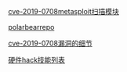 [cve-2019-0708metasploit扫描模块](Immediate-Safety-Daily)

[polarbearrepo](https://github.com/SandboxEscaper/polarbearrepo)

[cve-2019-0708漏洞的细节](https://github.com/Jaky5155/cve-2019-0708-exp/blob/master/win7-poc.py)

[硬件hack技能列表](https://github.com/yadox666/The-Hackers-Hardware-Toolkit)
